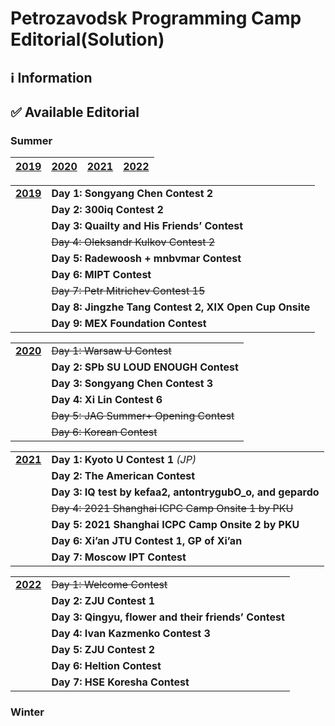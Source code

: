 # Petrozavodsk Programming Camp Editorial(Solution)


## :information_source: Information


## :white_check_mark: Available Editorial
### Summer
| [**2019**](../../tree/main/Summer%202019) | [**2020**](../../tree/main/Summer%202020) | [**2021**](../../tree/main/Summer%202021) | [**2022**](../../tree/main/Summer%202022) |
|-|-|-|-|

|||
|:-|:-|
| [**2019**](../../tree/main/Summer%202019) | **Day 1: Songyang Chen Contest 2** |
| | **Day 2: 300iq Contest 2** |
| | **Day 3: Quailty and His Friends’ Contest** |
| | ~~Day 4: Oleksandr Kulkov Contest 2~~ |
| | **Day 5: Radewoosh + mnbvmar Contest** |
| | **Day 6: MIPT Contest** |
| | ~~Day 7: Petr Mitrichev Contest 15~~ |
| | **Day 8: Jingzhe Tang Contest 2, XIX Open Cup Onsite** |
| | **Day 9: MEX Foundation Contest** |

|||
|:-|:-|
| [**2020**](../../tree/main/Summer%202020) | ~~Day 1: Warsaw U Contest~~ |
| | **Day 2: SPb SU LOUD ENOUGH Contest** |
| | **Day 3: Songyang Chen Contest 3** |
| | **Day 4: Xi Lin Contest 6** |
| | ~~Day 5: JAG Summer+ Opening Contest~~ |
| | ~~Day 6: Korean Contest~~ |

|||
|:-|:-|
| [**2021**](../../tree/main/Summer%202021) | **Day 1: Kyoto U Contest 1** _(JP)_ |
| | **Day 2: The American Contest** |
| | **Day 3: IQ test by kefaa2, antontrygubO_o, and gepardo** |
| | ~~Day 4: 2021 Shanghai ICPC Camp Onsite 1 by PKU~~ |
| | **Day 5: 2021 Shanghai ICPC Camp Onsite 2 by PKU** |
| | **Day 6: Xi’an JTU Contest 1, GP of Xi’an** |
| | **Day 7: Moscow IPT Contest** |

|||
|:-|:-|
| [**2022**](../../tree/main/Summer%202022) | ~~Day 1: Welcome Contest~~ |
| | **Day 2: ZJU Contest 1** |
| | **Day 3: Qingyu, flower and their friends’ Contest** |
| | **Day 4: Ivan Kazmenko Contest 3** |
| | **Day 5: ZJU Contest 2** |
| | **Day 6: Heltion Contest** |
| | **Day 7: HSE Koresha Contest** |
### Winter
